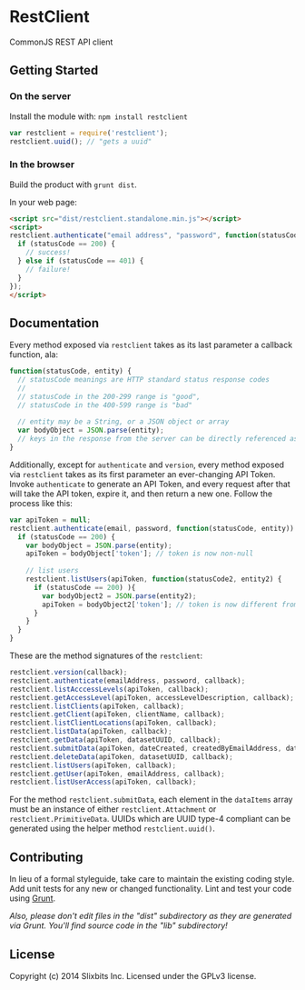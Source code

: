 # RestClient

CommonJS REST API client

## Getting Started
### On the server
Install the module with: `npm install restclient`

```javascript
var restclient = require('restclient');
restclient.uuid(); // "gets a uuid"
```

### In the browser
Build the product with `grunt dist`.

[min]: `restclient.standalone.min.js`
[max]: `restclient.standalone.js`

In your web page:

```html
<script src="dist/restclient.standalone.min.js"></script>
<script>
restclient.authenticate("email address", "password", function(statusCode, entity) {
  if (statusCode == 200) { 
    // success!
  } else if (statusCode == 401) { 
    // failure!
  }
});
</script>
```


## Documentation
Every method exposed via `restclient` takes as its last parameter a callback function, ala:
```javascript
function(statusCode, entity) {
  // statusCode meanings are HTTP standard status response codes
  //
  // statusCode in the 200-299 range is "good",
  // statusCode in the 400-599 range is "bad"
  
  // entity may be a String, or a JSON object or array
  var bodyObject = JSON.parse(entity);
  // keys in the response from the server can be directly referenced as properties of bodyObject
}
```

Additionally, except for `authenticate` and `version`, every method exposed via `restclient` takes as its first parameter an ever-changing API Token. Invoke `authenticate` to generate an API Token, and every request after that will take the API token, expire it, and then return a new one. Follow the process like this:
```javascript
var apiToken = null;
restclient.authenticate(email, password, function(statusCode, entity)) {
  if (statusCode == 200) {
    var bodyObject = JSON.parse(entity);
    apiToken = bodyObject['token']; // token is now non-null
    
    // list users
    restclient.listUsers(apiToken, function(statusCode2, entity2) {
      if (statusCode == 200) ){
        var bodyObject2 = JSON.parse(entity2);
        apiToken = bodyObject2['token']; // token is now different from last request
      }
    }
  }
}
```

These are the method signatures of the `restclient`:
```javascript
restclient.version(callback);
restclient.authenticate(emailAddress, password, callback);
restclient.listAcccessLevels(apiToken, callback);
restclient.getAccessLevel(apiToken, accessLevelDescription, callback);
restclient.listClients(apiToken, callback);
restclient.getClient(apiToken, clientName, callback);
restclient.listClientLocations(apiToken, callback);
restclient.listData(apiToken, callback);
restclient.getData(apiToken, datasetUUID, callback);
restclient.submitData(apiToken, dateCreated, createdByEmailAddress, dataItems, callback);
restclient.deleteData(apiToken, datasetUUID, callback);
restclient.listUsers(apiToken, callback);
restclient.getUser(apiToken, emailAddress, callback);
restclient.listUserAccess(apiToken, callback);
```

For the method `restclient.submitData`, each element in the `dataItems` array must be an instance of either `restclient.Attachment` or `restclient.PrimitiveData`. UUIDs which are UUID type-4 compliant can be generated using the helper method `restclient.uuid()`.

## Contributing
In lieu of a formal styleguide, take care to maintain the existing coding style. Add unit tests for any new or changed functionality. Lint and test your code using [Grunt](http://gruntjs.com/).

_Also, please don't edit files in the "dist" subdirectory as they are generated via Grunt. You'll find source code in the "lib" subdirectory!_

## License
 
 Copyright (c) 2014 Slixbits Inc. Licensed under the GPLv3 license.
